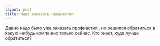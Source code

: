 ```yaml
---
layout: post 
title: Надо заказать профнастил  
--- 
```

Давно надо было уже заказать профнастил , но решился обратиться в какую-нибудь компанию только сейчас. Кто знает, куда лучше обратиться?